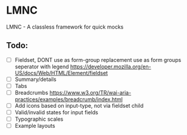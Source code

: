 # LMNC

LMNC - A classless framework for quick mocks

## Todo:

- [ ] Fieldset, DONT use as form-group replacement use as form groups seperator with legend https://developer.mozilla.org/en-US/docs/Web/HTML/Element/fieldset
- [ ] Summary/details
- [ ] Tabs
- [ ] Breadcrumbs https://www.w3.org/TR/wai-aria-practices/examples/breadcrumb/index.html
- [ ] Add icons based on input-type, not via fieldset child
- [ ] Valid/invalid states for input fields
- [ ] Typographic scales
- [ ] Example layouts
